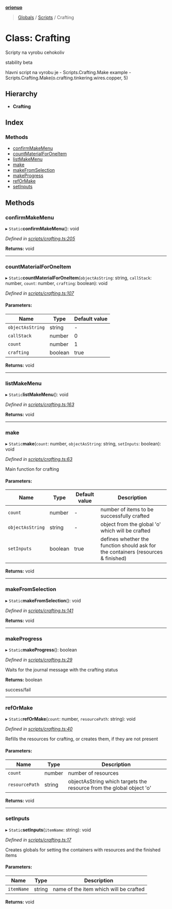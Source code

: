 **[orionuo](../README.md)**

> [Globals](../globals.md) / [Scripts](../modules/scripts.md) / Crafting

# Class: Crafting

Scripty na vyrobu cehokoliv

stability beta

hlavni script na vyrobu je - Scripts.Crafting.Make
example - Scripts.Crafting.Make(o.crafting.tinkering.wires.copper, 5)

## Hierarchy

* **Crafting**

## Index

### Methods

* [confirmMakeMenu](scripts.crafting.md#confirmmakemenu)
* [countMaterialForOneItem](scripts.crafting.md#countmaterialforoneitem)
* [listMakeMenu](scripts.crafting.md#listmakemenu)
* [make](scripts.crafting.md#make)
* [makeFromSelection](scripts.crafting.md#makefromselection)
* [makeProgress](scripts.crafting.md#makeprogress)
* [refOrMake](scripts.crafting.md#reformake)
* [setInputs](scripts.crafting.md#setinputs)

## Methods

### confirmMakeMenu

▸ `Static`**confirmMakeMenu**(): void

*Defined in [scripts/crafting.ts:205](https://github.com/msviha/orionuo/blob/48715bb/src/scripts/crafting.ts#L205)*

**Returns:** void

___

### countMaterialForOneItem

▸ `Static`**countMaterialForOneItem**(`objectAsString`: string, `callStack`: number, `count`: number, `crafting`: boolean): void

*Defined in [scripts/crafting.ts:107](https://github.com/msviha/orionuo/blob/48715bb/src/scripts/crafting.ts#L107)*

#### Parameters:

Name | Type | Default value |
------ | ------ | ------ |
`objectAsString` | string | - |
`callStack` | number | 0 |
`count` | number | 1 |
`crafting` | boolean | true |

**Returns:** void

___

### listMakeMenu

▸ `Static`**listMakeMenu**(): void

*Defined in [scripts/crafting.ts:163](https://github.com/msviha/orionuo/blob/48715bb/src/scripts/crafting.ts#L163)*

**Returns:** void

___

### make

▸ `Static`**make**(`count`: number, `objectAsString`: string, `setInputs`: boolean): void

*Defined in [scripts/crafting.ts:63](https://github.com/msviha/orionuo/blob/48715bb/src/scripts/crafting.ts#L63)*

Main function for crafting

#### Parameters:

Name | Type | Default value | Description |
------ | ------ | ------ | ------ |
`count` | number | - | number of items to be successfully crafted |
`objectAsString` | string | - | object from the global 'o' which will be crafted |
`setInputs` | boolean | true | defines whether the function should ask for the containers (resources & finished)  |

**Returns:** void

___

### makeFromSelection

▸ `Static`**makeFromSelection**(): void

*Defined in [scripts/crafting.ts:141](https://github.com/msviha/orionuo/blob/48715bb/src/scripts/crafting.ts#L141)*

**Returns:** void

___

### makeProgress

▸ `Static`**makeProgress**(): boolean

*Defined in [scripts/crafting.ts:29](https://github.com/msviha/orionuo/blob/48715bb/src/scripts/crafting.ts#L29)*

Waits for the journal message with the crafting status

**Returns:** boolean

success/fail

___

### refOrMake

▸ `Static`**refOrMake**(`count`: number, `resourcePath`: string): void

*Defined in [scripts/crafting.ts:40](https://github.com/msviha/orionuo/blob/48715bb/src/scripts/crafting.ts#L40)*

Refills the resources for crafting, or creates them, if they are not present

#### Parameters:

Name | Type | Description |
------ | ------ | ------ |
`count` | number | number of resources |
`resourcePath` | string | objectAsString which targets the resource from the global object 'o'  |

**Returns:** void

___

### setInputs

▸ `Static`**setInputs**(`itemName`: string): void

*Defined in [scripts/crafting.ts:17](https://github.com/msviha/orionuo/blob/48715bb/src/scripts/crafting.ts#L17)*

Creates globals for setting the containers with resources and the finished items

#### Parameters:

Name | Type | Description |
------ | ------ | ------ |
`itemName` | string | name of the item which will be crafted  |

**Returns:** void
